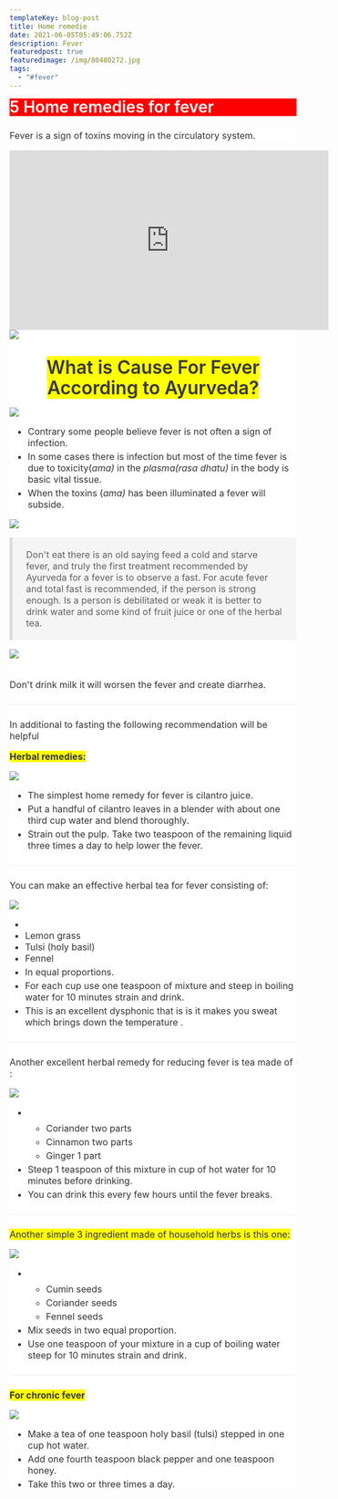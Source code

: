 ```yaml
---
templateKey: blog-post
title: Home remedie
date: 2021-06-05T05:49:06.752Z
description: Fever
featuredpost: true
featuredimage: /img/80480272.jpg
tags:
  - "#fever"
---
```

<!--StartFragment-->

<style>

::-webkit-scrollbar{

width: 10px;

}

::-webkit-scrollbar-track{

border-radius: 5px;

box-shadow: inset 0 0 10px rgba(0,0,0,0.25 green, blue, alpha);

}

::-webkit-scrollbar-thumb {

border-radius: 5px;

background-color: #009578;

}

::-webkit-scrollbar-thumb :hover{

background-color: #6dcdb1;

}

</style>

<!--EndFragment-->

<h1 class="title is-size-2 has-text-weight-bold is-bold-light" style="box-sizing: inherit; font-size: 2em; font-weight: 600; word-break: break-word; color: #FFFFFF; line-height: 1.125; font-family: BlinkMacSystemFont, -apple-system, 'Segoe UI', Roboto, Oxygen, Ubuntu, Cantarell, 'Fira Sans', 'Droid Sans', 'Helvetica Neue', Helvetica, Arial, sans-serif; font-style: normal; font-variant-ligatures: normal; font-variant-caps: normal; letter-spacing: normal; orphans: 2; text-align: start; text-indent: 0px; text-transform: none; white-space: normal; widows: 2; word-spacing: 0px; -webkit-text-stroke-width: 0px; text-decoration-thickness: initial; text-decoration-style: initial; text-decoration-color: initial; margin-left: 0px; margin-right: 0px; margin-top: 0px; margin-bottom: 1.5rem; padding: 0px; background-color: #FF0000">
5 Home remedies for fever</h1>
<p style="box-sizing: inherit; margin: 0px 0px 1em; padding: 0px; color: rgb(51, 51, 51); font-family: BlinkMacSystemFont, -apple-system, &quot;Segoe UI&quot;, Roboto, Oxygen, Ubuntu, Cantarell, &quot;Fira Sans&quot;, &quot;Droid Sans&quot;, &quot;Helvetica Neue&quot;, Helvetica, Arial, sans-serif; font-size: 16px; font-style: normal; font-variant-ligatures: normal; font-variant-caps: normal; font-weight: 400; letter-spacing: normal; orphans: 2; text-align: start; text-indent: 0px; text-transform: none; white-space: normal; widows: 2; word-spacing: 0px; -webkit-text-stroke-width: 0px; background-color: rgb(255, 255, 255); text-decoration-thickness: initial; text-decoration-style: initial; text-decoration-color: initial;">
Fever is a sign of toxins moving in the circulatory system.</p>
<div style="box-sizing: inherit; color: rgb(51, 51, 51); font-family: BlinkMacSystemFont, -apple-system, &quot;Segoe UI&quot;, Roboto, Oxygen, Ubuntu, Cantarell, &quot;Fira Sans&quot;, &quot;Droid Sans&quot;, &quot;Helvetica Neue&quot;, Helvetica, Arial, sans-serif; font-size: 16px; font-style: normal; font-variant-ligatures: normal; font-variant-caps: normal; font-weight: 400; letter-spacing: normal; orphans: 2; text-align: start; text-indent: 0px; text-transform: none; white-space: normal; widows: 2; word-spacing: 0px; -webkit-text-stroke-width: 0px; background-color: rgb(255, 255, 255); text-decoration-thickness: initial; text-decoration-style: initial; text-decoration-color: initial;">
	<div class="css-yilgkd-WidgetPreviewContainer e5ld4zj0" style="box-sizing: inherit;">
		<iframe width="560" height="315" title="YouTube video player" frameborder="0" allow="accelerometer; autoplay; clipboard-write; encrypted-media; gyroscope; picture-in-picture" allowfullscreen style="box-sizing: inherit; margin: 0px; padding: 0px; border: 0px;" src="https://www.youtube.com/embed/OkRdFyUhsbg" name="I1">
		</iframe>
		<p style="box-sizing: inherit; margin: 0px 0px 1em; padding: 0px;">
		<a style="box-sizing: inherit; color: rgb(117, 194, 174); cursor: pointer; text-decoration: none;" href="https://www.blogger.com/u/1/blog/post/edit/7168298537165131910/5573692071146046598#">
		<img src="https://1.bp.blogspot.com/-AGIw8mlm0Po/YLSJbHBbqCI/AAAAAAAAAa4/x01St4168ocewq41gK6v3GDFurRR-u1NACNcBGAsYHQ/s320/thermometer-5185847_1280.jpg" style="box-sizing: inherit; height: auto; max-width: 100%;"></a></p>
		<h1 style="box-sizing: inherit; margin: 1em 0px 0.5em; padding: 0px; font-size: 2em; font-weight: 600; color: rgb(54, 54, 54); line-height: 1.125;" align="center">
		<span style="background-color: #FFFF00">What is Cause For Fever 
		According to Ayurveda?</span></h1>
		<p style="box-sizing: inherit; margin: 0px 0px 1em; padding: 0px;">
		<a style="box-sizing: inherit; color: rgb(117, 194, 174); cursor: pointer; text-decoration: none;" href="https://www.blogger.com/u/1/blog/post/edit/7168298537165131910/5573692071146046598#">
		<img src="https://1.bp.blogspot.com/-7uQivicimZ0/YLSC6nLL9cI/AAAAAAAAAZ4/gESf_PfZSM06gUy1EExBf1739vEAXb_KgCNcBGAsYHQ/s320/AMA%2528Toxins%2529.png" style="box-sizing: inherit; height: auto; max-width: 100%;"></a></p>
		<ul style="box-sizing: inherit; margin: 1em 0px 1em 2em; padding: 0px; list-style: outside disc;">
			<li style="box-sizing: inherit; margin: 0px; padding: 0px;">Contrary 
			some people believe fever is not often a sign of infection.</li>
			<li style="box-sizing: inherit; margin: 0.25em 0px 0px; padding: 0px;">
			In some cases there is infection but most of the time fever is due 
			to toxicity(<em style="box-sizing: inherit;">ama)</em>&nbsp;in the&nbsp;<em style="box-sizing: inherit;">plasma(rasa 
			dhatu)</em>&nbsp;in the body is basic vital tissue.</li>
			<li style="box-sizing: inherit; margin: 0.25em 0px 0px; padding: 0px;">
			When the toxins (<em style="box-sizing: inherit;">ama)</em>&nbsp;has been 
			illuminated a fever will subside.</li>
		</ul>
		<p style="box-sizing: inherit; margin: 0px 0px 1em; padding: 0px;">
		<a style="box-sizing: inherit; color: rgb(117, 194, 174); cursor: pointer; text-decoration: none;" href="https://www.blogger.com/u/1/blog/post/edit/7168298537165131910/5573692071146046598#">
		<img src="https://1.bp.blogspot.com/-cabAk0jptC0/YLSDMZH_jfI/AAAAAAAAAaA/YPauYSj9BFEtPqlXbAS1jrKJ2GVxghPIQCNcBGAsYHQ/s320/FASTING.png" style="box-sizing: inherit; height: auto; max-width: 100%;"></a></p>
		<blockquote style="box-sizing: inherit; margin: 0px 0px 1em; padding: 1.25em 1.5em; background-color: rgb(245, 245, 245); border-left: 5px solid rgb(219, 219, 219);">
			<p style="box-sizing: inherit; margin: 0px; padding: 0px;">Don't eat 
			there is an old saying feed a cold and starve fever, and truly the 
			first treatment recommended by Ayurveda for a fever is to observe a 
			fast. For acute fever and total fast is recommended, if the person 
			is strong enough. Is a person is debilitated or weak it is better to 
			drink water and some kind of fruit juice or one of the herbal tea.</p>
		</blockquote>
		<p style="box-sizing: inherit; margin: 0px 0px 1em; padding: 0px;">
		<a style="box-sizing: inherit; color: rgb(117, 194, 174); cursor: pointer; text-decoration: none;" href="https://www.blogger.com/u/1/blog/post/edit/7168298537165131910/5573692071146046598#">
		<img src="https://1.bp.blogspot.com/-dg8ItworJGU/YLSDUZiScqI/AAAAAAAAAaE/zksjRK4HwiEfkr3QXUUhgGDdBvK6_JtZwCNcBGAsYHQ/s320/Don%2527t+drink+milk.png" style="box-sizing: inherit; height: auto; max-width: 100%;"></a></p>
		<p style="box-sizing: inherit; margin: 0px 0px 1em; padding: 0px;">
		<br style="box-sizing: inherit;">
		Don't drink milk it will worsen the fever and create diarrhea.</p>
		<hr style="box-sizing: inherit; margin: 1.5rem 0px; padding: 0px; background-color: rgb(245, 245, 245); border: none; display: block; height: 2px;">
		<p style="box-sizing: inherit; margin: 0px 0px 1em; padding: 0px;">In 
		additional to fasting the following recommendation will be helpful</p>
		<p style="box-sizing: inherit; margin: 0px 0px 1em; padding: 0px;">
		<strong style="box-sizing: inherit; color: rgb(54, 54, 54); font-weight: 700;">
		<span style="background-color: #FFFF00">Herbal remedies:</span></strong></p>
		<p style="box-sizing: inherit; margin: 0px 0px 1em; padding: 0px;">
		<a style="box-sizing: inherit; color: rgb(117, 194, 174); cursor: pointer; text-decoration: none;" href="https://www.blogger.com/u/1/blog/post/edit/7168298537165131910/5573692071146046598#">
		<img src="https://1.bp.blogspot.com/-suF7iE7OfJY/YLSDefGQvUI/AAAAAAAAAaM/QsmsS4GPxGsDJGz0L_-ZprMsVQRE9DFhACNcBGAsYHQ/s320/Cilantro+juice.png" style="box-sizing: inherit; height: auto; max-width: 100%;"></a></p>
		<ul style="box-sizing: inherit; margin: 1em 0px 1em 2em; padding: 0px; list-style: outside disc;">
			<li style="box-sizing: inherit; margin: 0px; padding: 0px;">The 
			simplest home remedy for fever is cilantro juice.</li>
			<li style="box-sizing: inherit; margin: 0.25em 0px 0px; padding: 0px;">
			Put a handful of cilantro leaves in a blender with about one third 
			cup water and blend thoroughly.</li>
			<li style="box-sizing: inherit; margin: 0.25em 0px 0px; padding: 0px;">
			Strain out the pulp. Take two teaspoon of the remaining liquid three 
			times a day to help lower the fever.</li>
		</ul>
		<hr style="box-sizing: inherit; margin: 1.5rem 0px; padding: 0px; background-color: rgb(245, 245, 245); border: none; display: block; height: 2px;">
		<p style="box-sizing: inherit; margin: 0px 0px 1em; padding: 0px;">You 
		can make an effective herbal tea for fever consisting of:</p>
		<p style="box-sizing: inherit; margin: 0px 0px 1em; padding: 0px;">
		<a style="box-sizing: inherit; color: rgb(117, 194, 174); cursor: pointer; text-decoration: none;" href="https://www.blogger.com/u/1/blog/post/edit/7168298537165131910/5573692071146046598#">
		<img src="https://1.bp.blogspot.com/-AMIIBJ0vjSs/YLSDrP1u7cI/AAAAAAAAAaU/IYOKZT066C0CLdVVk9-H5rrmQD0VWKM-ACNcBGAsYHQ/s320/FENNEL.png" style="box-sizing: inherit; height: auto; max-width: 100%;"></a></p>
		<ul>
			<li>&nbsp;</li>
			<li>Lemon grass</li>
			<li>Tulsi (holy basil)</li>
			<li>Fennel</li>
			<li style="box-sizing: inherit; margin: 0.25em 0px 0px; padding: 0px;">
			In equal proportions.</li>
			<li style="box-sizing: inherit; margin: 0.25em 0px 0px; padding: 0px;">
			For each cup use one teaspoon of mixture and steep in boiling water 
			for 10 minutes strain and drink.</li>
			<li style="box-sizing: inherit; margin: 0.25em 0px 0px; padding: 0px;">
			This is an excellent dysphonic that is is it makes you sweat which 
			brings down the temperature .</li>
		</ul>
		<hr style="box-sizing: inherit; margin: 1.5rem 0px; padding: 0px; background-color: rgb(245, 245, 245); border: none; display: block; height: 2px;">
		<p style="box-sizing: inherit; margin: 0px 0px 1em; padding: 0px;">
		Another excellent herbal remedy for reducing fever is tea made of :</p>
		<p style="box-sizing: inherit; margin: 0px 0px 1em; padding: 0px;">
		<a style="box-sizing: inherit; color: rgb(117, 194, 174); cursor: pointer; text-decoration: none;" href="https://www.blogger.com/u/1/blog/post/edit/7168298537165131910/5573692071146046598#">
		<img src="https://1.bp.blogspot.com/-KLXwjfe-Nzs/YLSD7MlGRtI/AAAAAAAAAag/9vGFUnUQtJIbp5gkqji7rQ6okSgN2erxgCNcBGAsYHQ/s320/GINGER.png" style="box-sizing: inherit; height: auto; max-width: 100%;"></a></p>
		<ul style="box-sizing: inherit; margin: 1em 0px 1em 2em; padding: 0px; list-style: outside disc;">
			<li style="box-sizing: inherit; margin: 0px; padding: 0px;">
			<ul style="box-sizing: inherit; margin: 0.5em 0px 0px 2em; padding: 0px; list-style: outside circle;">
				<li style="box-sizing: inherit; margin: 0px; padding: 0px;">
				Coriander two parts</li>
				<li style="box-sizing: inherit; margin: 0.25em 0px 0px; padding: 0px;">
				Cinnamon two parts</li>
				<li style="box-sizing: inherit; margin: 0.25em 0px 0px; padding: 0px;">
				Ginger 1 part</li>
			</ul>
			</li>
			<li style="box-sizing: inherit; margin: 0.25em 0px 0px; padding: 0px;">
			Steep 1 teaspoon of this mixture in cup of hot water for 10 minutes 
			before drinking.</li>
			<li style="box-sizing: inherit; margin: 0.25em 0px 0px; padding: 0px;">
			You can drink this every few hours until the fever breaks.</li>
		</ul>
		<hr style="box-sizing: inherit; margin: 1.5rem 0px; padding: 0px; background-color: rgb(245, 245, 245); border: none; display: block; height: 2px;">
		<p style="box-sizing: inherit; margin: 0px 0px 1em; padding: 0px;">
		<span style="background-color: #FFFF00">Another simple 3 ingredient made 
		of household herbs is this one:</span></p>
		<p style="box-sizing: inherit; margin: 0px 0px 1em; padding: 0px;">
		<a style="box-sizing: inherit; color: rgb(117, 194, 174); cursor: pointer; text-decoration: none;" href="https://www.blogger.com/u/1/blog/post/edit/7168298537165131910/5573692071146046598#">
		<img src="https://1.bp.blogspot.com/-QQRdFezWGd0/YLSEKxb-ttI/AAAAAAAAAak/3nXgiYjG3e0M_uydLxzaYqBrYadCynU5wCNcBGAsYHQ/s320/3.png" style="box-sizing: inherit; height: auto; max-width: 100%;"></a></p>
		<ul style="box-sizing: inherit; margin: 1em 0px 1em 2em; padding: 0px; list-style: outside disc;">
			<li style="box-sizing: inherit; margin: 0px; padding: 0px;">
			<ul style="box-sizing: inherit; margin: 0.5em 0px 0px 2em; padding: 0px; list-style: outside circle;">
				<li style="box-sizing: inherit; margin: 0px; padding: 0px;">
				Cumin seeds</li>
				<li style="box-sizing: inherit; margin: 0.25em 0px 0px; padding: 0px;">
				Coriander seeds</li>
				<li style="box-sizing: inherit; margin: 0.25em 0px 0px; padding: 0px;">
				Fennel seeds</li>
			</ul>
			</li>
			<li style="box-sizing: inherit; margin: 0.25em 0px 0px; padding: 0px;">
			Mix seeds in two equal proportion.</li>
			<li style="box-sizing: inherit; margin: 0.25em 0px 0px; padding: 0px;">
			Use one teaspoon of your mixture in a cup of boiling water steep for 
			10 minutes strain and drink.</li>
		</ul>
		<hr style="box-sizing: inherit; margin: 1.5rem 0px; padding: 0px; background-color: rgb(245, 245, 245); border: none; display: block; height: 2px;">
		<p style="box-sizing: inherit; margin: 0px 0px 1em; padding: 0px;">
		<strong style="box-sizing: inherit; color: rgb(54, 54, 54); font-weight: 700; background-color: #FFFF00">
		For chronic fever</strong></p>
		<p style="box-sizing: inherit; margin: 0px 0px 1em; padding: 0px;">
		<a style="box-sizing: inherit; color: rgb(117, 194, 174); cursor: pointer; text-decoration: none;" href="https://www.blogger.com/u/1/blog/post/edit/7168298537165131910/5573692071146046598#">
		<img src="https://1.bp.blogspot.com/-geSDG8iV1eg/YLSEW5rKKZI/AAAAAAAAAas/S1lUJSbuTlUaQme9jtZAGWrAnDJMQ9AngCNcBGAsYHQ/s320/4.png" style="box-sizing: inherit; height: auto; max-width: 100%;"></a></p>
		<ul style="box-sizing: inherit; margin: 1em 0px 0px 2em; padding: 0px; list-style: outside disc;">
			<li style="box-sizing: inherit; margin: 0px; padding: 0px;">Make a 
			tea of one teaspoon holy basil (tulsi) stepped in one cup hot water.</li>
			<li style="box-sizing: inherit; margin: 0.25em 0px 0px; padding: 0px;">
			Add one fourth teaspoon black pepper and one teaspoon honey.</li>
			<li style="box-sizing: inherit; margin: 0.25em 0px 0px; padding: 0px;">
			Take this two or three times a day.</li>
		</ul>
	</div>
</div>